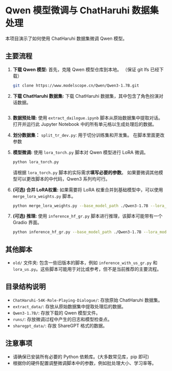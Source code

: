 # Qwen 模型微调与 ChatHaruhi 数据集处理

本项目演示了如何使用 ChatHaruhi 数据集微调 Qwen 模型。

## 主要流程

1.  **下载 Qwen 模型:**
    首先，克隆 Qwen 模型仓库到本地。 （保证 git lfs 已经下载）
    ```bash
    git clone https://www.modelscope.cn/Qwen/Qwen3-1.7B.git
    ```

2.  **下载 ChatHaruhi 数据集:**
    下载 ChatHaruhi 数据集，其中包含了角色扮演对话数据。
    ```bash
    
    ```

3.  **数据预处理:**
    使用 `extract_dailogue.ipynb` 脚本从原始数据集中提取对话。打开并运行此 Jupyter Notebook 中的所有单元格以生成处理后的数据。

4.  **划分数据集：**
    `split_tr_dev.py`: 用于切分训练集和开发集。
    在脚本里面更改参数

5.  **模型微调:**
    使用 `lora_torch.py` 脚本对 Qwen 模型进行 LoRA 微调。
    ```bash
    python lora_torch.py 
    ```
    请根据 `lora_torch.py` 脚本的实际需求**填写必要的参数**。
    如果要微调其他模型可以更改脚本的中代码，Qwen3 系列均可行。

6.  **(可选) 合并 LoRA权重:**
    如果需要将 LoRA 权重合并到基础模型中，可以使用 `merge_lora_weights.py` 脚本。
    ```bash
    python merge_lora_weights.py --base_model_path ./Qwen3-1.7B --lora_model_path  ./runs/qwen3_haruhi_lora/final_lora_adapter --output_path merged_qwen3_haruhi
    ```

7.  **(可选) 推理:**
    使用 `inference_hf_gr.py` 脚本进行推理，该脚本可能带有一个 Gradio 界面。
    ```bash
    python inference_hf_gr.py --base_model_path ./Qwen3-1.7B --lora_model_path runs/qwen3_haruhi_lora/final_lora_adapter
    ```

## 其他脚本

-   `old/` 文件夹: 包含一些旧版本的脚本，例如 `inference_with_us_gr.py` 和 `lora_us.py`。这些脚本可能用于对比或参考，但不是当前推荐的主要流程。

## 目录结构说明

-   `ChatHaruhi-54K-Role-Playing-Dialogue/`: 存放原始 ChatHaruhi 数据集。
-   `extract_data/`: 存放从原始数据集中提取处理后的数据。
-   `Qwen3-1.7B/`: 存放下载的 Qwen 模型文件。
-   `runs/`: 存放微调过程中产生的日志和模型检查点。
-   `sharegpt_data/`: 存放 ShareGPT 格式的数据。

## 注意事项

-   请确保已安装所有必要的 Python 依赖库。(大多数常见库，pip 即可)
-   根据你的硬件配置调整微调脚本中的参数，例如批处理大小、学习率等。